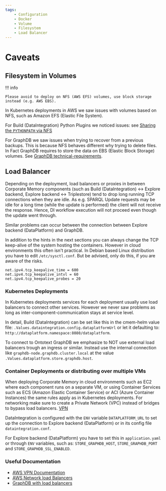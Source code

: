 ```yaml
---
tags:
    - Configuration
    - Docker
    - Volume
    - Filesystem
    - Load Balancer
---
```

# Caveats

## Filesystem in Volumes

!!! info

    Please avoid to deploy on NFS (AWS EFS) volumes, use block storage instead (e.g. AWS EBS).

In Kubernetes deployments in AWS we saw issues with volumes based on NFS, such as Amazon EFS (Elastic File System).

For Build (DataIntegration) Python Plugins we noticed issues: see [Sharing the `PYTHONPATH` via NFS](../../../develop/python-plugins/installation/index.md#known-issues)

For GraphDB we saw issues when trying to recover from a previous backups.
This is because NFS behaves different why trying to delete files.
In Fact GraphDB requires to store the data on EBS (Elastic Block Storage) volumes.
See [GraphDB technical-requirements](https://graphdb.ontotext.com/documentation/10.7/aws-deployment.html#technical-requirements).

## Load Balancer

Depending on the deployment, load balancers or proxies in between Corporate Memory components (such as Build (DataIntegration) <-> Explore backend, Explore backend <-> Triplestore) tend to drop long running TCP connections when they are idle.
As e.g. SPARQL Update requests may be idle for a long time (while the update is performed) the client will not receive the response.
Hence, DI workflow execution will not proceed even though the update went through.

Similar problems can occur between the connection between Explore backend (DataPlatform) and GraphDB.

In addition to the hints in the next sections you can always change the TCP keep-alive of the system hosting the containers.
However in cloud environments this often isn't practical. In Debian based Linux distribution you have to edit `/etc/sysctl.conf`.
But be advised, only do this, if you are aware of the risks.

``` unixconfig
net.ipv4.tcp_keepalive_time = 600
net.ipv4.tcp_keepalive_intvl = 60
net.ipv4.tcp_keepalive_probes = 20
```

### Kubernetes Deployments

In Kubernetes deployments services for each deployment usually use load balancers to connect other services.
However we never saw problems as long as inter-component-communication stays at service level.

In detail, Build (DataIntegration) can be set like this in the cmem-helm value file: `.Values.dataintegration.config.dataplatformUrl` or let it defaulting to: `http://dataplatform.namespace:8080/dataplatform`.

To connect to Ontotext GraphDB we emphasize to NOT use external load balancers trough an ingress or similar.
Instead use the internal connection like `graphdb-node.graphdb.cluster.local` at the value `.Values.dataplatform.store.graphdb.host`.

### Container Deployments or distributing over multiple VMs

When deploying Corporate Memory in cloud environments such as EC2 where each component runs on a separate VM,
or using Container Services such as ECS (Amazon Elastic Container Service) or ACI (Azure Container Instances) the same rules apply as in Kubernetes deployments.
For networking make sure to create a Private Network (VPC) instead of bridges to bypass load balancers. [VPN](https://docs.aws.amazon.com/AmazonECS/latest/developerguide/networking-connecting-services.html)

DataIntegration is configured with the `ENV` variable `DATAPLATFORM_URL` to set up the connection to Explore backend (DataPlatform) or in its config file `dataintegration.conf`.

For Explore backend (DataPlatform) you have to set this in `application.yaml` or through `ENV` variables, such as: `STORE_GRAPHDB_HOST`, `STORE_GRAPHDB_PORT` and `STORE_GRAPHDB_SSL_ENABLED`.

### Useful Documentation

-   [AWS VPN Documentation](https://docs.aws.amazon.com/AmazonECS/latest/developerguide/networking-connecting-services.html)
-   [AWS Network load Balancers](https://docs.aws.amazon.com/elasticloadbalancing/latest/network/network-load-balancers.html)
-   [GraphDB with load balancers](https://graphdb.ontotext.com/documentation/10.7/aws-deployment.html#setting-up-the-load-balancer)
